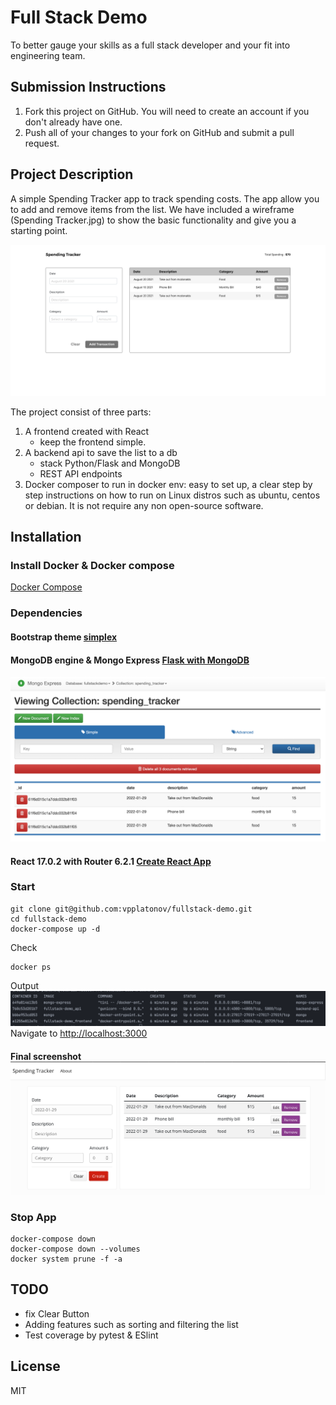 # Full Stack Demo 

To better gauge your skills as a full stack developer and your fit into engineering team.

## Submission Instructions
1. Fork this project on GitHub. You will need to create an account if you don't already have one.
2. Push all of your changes to your fork on GitHub and submit a pull request.

## Project Description
A simple Spending Tracker app to track spending costs. The app allow you to add and remove items from the list.
We have included a wireframe (Spending Tracker.jpg) to show the basic functionality and give you a starting point.

![](./mockup/SpendingTracker.jpg)

The project consist of three parts:
1. A frontend created with React
    - keep the frontend simple.
2. A backend api to save the list to a db
   - stack Python/Flask and MongoDB
   - REST API endpoints
3. Docker composer to run in docker env: easy to set up, a clear step by step instructions on how to run on Linux distros such as ubuntu, centos or debian. It is not require any non open-source software.


## Installation

### Install Docker & Docker compose
[Docker Compose](https://docs.docker.com/compose/install/)

### Dependencies
#### Bootstrap theme [simplex](https://bootswatch.com/simplex/)

#### MongoDB engine & Mongo Express [Flask with MongoDB](https://www.mongodb.com/compatibility/setting-up-flask-with-mongodb)

![](./mockup/MongoExpressFullStackDemo.png)

#### React 17.0.2 with Router 6.2.1 [Create React App](https://reactjs.org/docs/create-a-new-react-app.html)

### Start 

```shell
git clone git@github.com:vpplatonov/fullstack-demo.git
cd fullstack-demo
docker-compose up -d
```

Check
```shell
docker ps
```
Output
![](./mockup/docker_ps_fullstackdemo.png)
Navigate to [http://localhost:3000](http://localhost:3000)
#### Final screenshot ![](./mockup/SpendingTracker.png)

### Stop App

```shell
docker-compose down
docker-compose down --volumes
docker system prune -f -a
```

## TODO

- fix Clear Button
- Adding features such as sorting and filtering the list
- Test coverage by pytest & ESlint

## License

MIT
